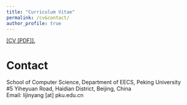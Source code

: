 ```yaml
---
title: "Curriculum Vitae"
permalink: /cv&contact/
author_profile: true
---
```

<a href="lijinyang0228.github.io/files/cv/cv.pdf" target="_blank">[CV [PDF]].</a>

# Contact
School of Computer Science, Department of EECS, Peking University<br>
#5 Yiheyuan Road, Haidian District,
Beijing, China<br>
Email: lijinyang [at] pku.edu.cn
